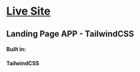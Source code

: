 <h1><a href="https://managehelps.netlify.app/"> Live Site </a></h1>

<h2>Landing Page APP - TailwindCSS</h2>

<h4>Built in:</h4>
<h4>TailwindCSS</h4>
